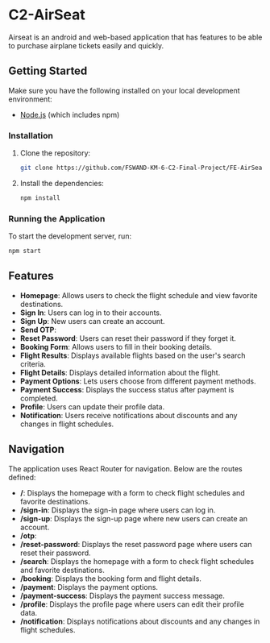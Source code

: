 # C2-AirSeat

Airseat is an android and web-based application that has features to be able to purchase airplane tickets easily and quickly.

## Getting Started

Make sure you have the following installed on your local development environment:

- [Node.js](https://nodejs.org/) (which includes npm)

### Installation

1. Clone the repository:

   ```bash
   git clone https://github.com/FSWAND-KM-6-C2-Final-Project/FE-AirSeat.git
   ```

2. Install the dependencies:

   ```bash
   npm install
   ```

### Running the Application

To start the development server, run:

```bash
npm start
```

## Features

- **Homepage**: Allows users to check the flight schedule and view favorite destinations.
- **Sign In**: Users can log in to their accounts.
- **Sign Up**: New users can create an account.
- **Send OTP**:
- **Reset Password**: Users can reset their password if they forget it.
- **Booking Form**: Allows users to fill in their booking details.
- **Flight Results**: Displays available flights based on the user's search criteria.
- **Flight Details**: Displays detailed information about the flight.
- **Payment Options**: Lets users choose from different payment methods.
- **Payment Success**: Displays the success status after payment is completed.
- **Profile**: Users can update their profile data.
- **Notification**: Users receive notifications about discounts and any changes in flight schedules.


## Navigation
The application uses React Router for navigation. Below are the routes defined:

- **/**: Displays the homepage with a form to check flight schedules and favorite destinations.
- **/sign-in**: Displays the sign-in page where users can log in.
- **/sign-up**: Displays the sign-up page where new users can create an account.
- **/otp**:
- **/reset-password**: Displays the reset password page where users can reset their password.
- **/search**: Displays the homepage with a form to check flight schedules and favorite destinations.
- **/booking**: Displays the booking form and flight details.
- **/payment**: Displays the payment options.
- **/payment-success**: Displays the payment success message.
- **/profile**: Displays the profile page where users can edit their profile data.
- **/notification**: Displays notifications about discounts and any changes in flight schedules.

